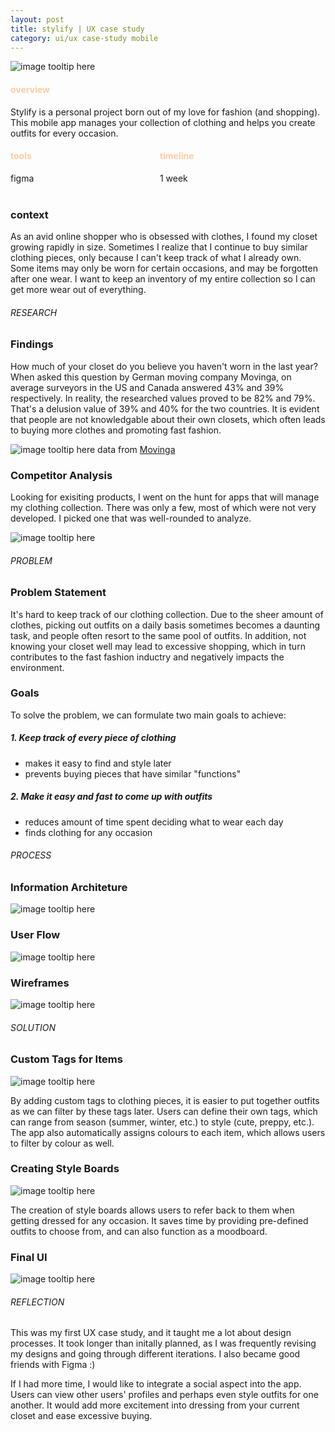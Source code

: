 ```yaml
---
layout: post
title: stylify | UX case study
category: ui/ux case-study mobile
---
```


![image tooltip here](https://wendy-guo.github.io/octoberland/assets/images/008.png)

<div>
<div>
    <h4 style="color:#FECDA2;">overview</h4> 
    Stylify is a personal project born out of my love for fashion (and shopping). This mobile app manages your collection of clothing and helps you create outfits for every occasion.</div>
    <div style="display:flex;flex-direction:row;justify-content:flex-start;">
        <div><h4 style="color:#FECDA2;">tools</h4> figma</div>
        <div style="margin-left:40%;"><h4 style="color:#FECDA2;">timeline</h4> 1 week</div>
    </div>
</div>

<br/>

<h3>context</h3>

As an avid online shopper who is obsessed with clothes, I found my closet growing rapidly in size. Sometimes I realize that I continue to buy similar clothing pieces, only because I can't keep track of what I already own. Some items may only be worn for certain occasions, and may be forgotten after one wear. I want to keep an inventory of my entire collection so I can get more wear out of everything.

<h6 style="text-decoration-color:#FECDA2;">RESEARCH</h6>

<h3>Findings</h3>

How much of your closet do you believe you haven't worn in the last year? When asked this question by German moving company Movinga, on average surveyors in the US and Canada answered 43% and 39% respectively. In reality, the researched values proved to be 82% and 79%. That's a delusion value of 39% and 40% for the two countries. It is evident that people are not knowledgable about their own closets, which often leads to buying more clothes and promoting fast fashion.

![image tooltip here](/assets/images/009.jpg)
data from [Movinga](https://fashionunited.uk/images/201808/r/810/6APeopledo2.jpg)

<h3>Competitor Analysis</h3>

Looking for exisiting products, I went on the hunt for apps that will manage my clothing collection. There was only a few, most of which were not very developed. I picked one that was well-rounded to analyze.

![image tooltip here](/assets/images/007.png)

<h6 style="text-decoration-color:#FECDA2;">PROBLEM</h6>

<h3>Problem Statement</h3>

It's hard to keep track of our clothing collection. Due to the sheer amount of clothes, picking out outfits on a daily basis sometimes becomes a daunting task, and people often resort to the same pool of outfits. In addition, not knowing your closet well may lead to excessive shopping, which in turn contributes to the fast fashion inductry and negatively impacts the environment.

<h3>Goals</h3>
To solve the problem, we can formulate two main goals to achieve:

##### 1. Keep track of every piece of clothing

- makes it easy to find and style later
- prevents buying pieces that have similar "functions"

##### 2. Make it easy and fast to come up with outfits

- reduces amount of time spent deciding what to wear each day
- finds clothing for any occasion

<h6 style="text-decoration-color:#FECDA2;">PROCESS</h6>

<h3>Information Architeture</h3>

![image tooltip here](/assets/images/002.png)

<h3>User Flow</h3>

![image tooltip here](/assets/images/003.png)

<h3>Wireframes</h3>

![image tooltip here](/assets/images/001.png)

<h6 style="text-decoration-color:#FECDA2;">SOLUTION</h6>

<h3>Custom Tags for Items</h3>

![image tooltip here](/assets/images/004.png)

By adding custom tags to clothing pieces, it is easier to put together outfits as we can filter by these tags later. Users can define their own tags, which can range from season (summer, winter, etc.) to style (cute, preppy, etc.). The app also automatically assigns colours to each item, which allows users to filter by colour as well.

<h3>Creating Style Boards</h3>

![image tooltip here](/assets/images/005.png)

The creation of style boards allows users to refer back to them when getting dressed for any occasion. It saves time by providing pre-defined outfits to choose from, and can also function as a moodboard.

<h3>Final UI</h3>

![image tooltip here](/assets/images/006.png)

<h6 style="text-decoration-color:#FECDA2;">REFLECTION</h6>
This was my first UX case study, and it taught me a lot about design processes. It took longer than initally planned, as I was frequently revising my designs and going through different iterations. I also became good friends with Figma :)

If I had more time, I would like to integrate a social aspect into the app. Users can view other users' profiles and perhaps even style outfits for one another. It would add more excitement into dressing from your current closet and ease excessive buying.
